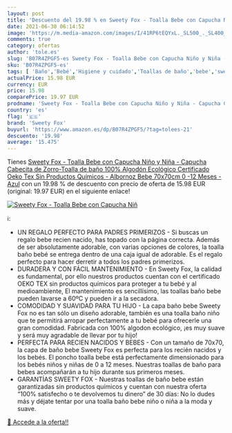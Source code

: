 ```yaml
---
layout: post
title: 'Descuento del 19.98 % en Sweety Fox - Toalla Bebe con Capucha Niñ'
date: 2021-06-30 06:14:52
image: 'https://m.media-amazon.com/images/I/41RP6tEQYxL._SL500_._SL400_.jpg'
comments: true
category: ofertas
author: 'tole.es'
slug: 'B07R4ZPGF5-es Sweety Fox - Toalla Bebe con Capucha Niño y Niña - Capucha...'
sku: 'B07R4ZPGF5-es'
tags: [ 'Baño','Bebé','Higiene y cuidado','Toallas de baño','bebe','sweety fox', ]
actualPrice: 15.98 EUR
currency: EUR
price: 15.98
comparePrice: 19.97 EUR
prodname: 'Sweety Fox - Toalla Bebe con Capucha Niño y Niña - Capucha Cabecita de Zorro-Toalla de baño 100% Algodón Ecológico  Certificado Oeko Tex  Sin Productos Químicos - Albornoz Bebe 70x70cm  0 -12 Meses - Azul'
country: 'es'
flag: '🇪🇸'
brand: 'Sweety Fox'
buyurl: 'https://www.amazon.es/dp/B07R4ZPGF5/?tag=tolees-21'
descuento: '19.98'
average: '15.475'
---
```


Tienes [Sweety Fox - Toalla Bebe con Capucha Niño y Niña - Capucha Cabecita de Zorro-Toalla de baño 100% Algodón Ecológico  Certificado Oeko Tex  Sin Productos Químicos - Albornoz Bebe 70x70cm  0 -12 Meses - Azul](https://www.amazon.es/dp/B07R4ZPGF5/?tag=tolees-21) con un 19.98 % de descuento con precio de oferta de 15.98 EUR (original: 19.97 EUR) en el siguiente enlace!

[![Sweety Fox - Toalla Bebe con Capucha Niñ](https://m.media-amazon.com/images/I/41RP6tEQYxL._SL500_._SL400_.jpg)](https://www.amazon.es/dp/B07R4ZPGF5/?tag=tolees-21)

ℹ️:

- UN REGALO PERFECTO PARA PADRES PRIMERIZOS - Si buscas un regalo bebe recien nacido, has topado con la página correcta. Además de ser absolutamente adorable, con varias opciones de colores, la toalla baño bebé se entrega dentro de una caja igual de adorable. Es el regalo perfecto para hacer derretir a todos los padres primerizos.
- DURADERA Y CON FÁCIL MANTENIMIENTO - En Sweety Fox, la calidad es fundamental, por ello nuestros productos cuentan con el certificado OEKO TEX sin productos químicos para proteger a tu bebé y al medioambiente, El mantenimiento es sencillísimo, las toallas baño bebe pueden lavarse a 60ºC y pueden ir a la secadora.
- COMODIDAD Y SUAVIDAD PARA TU HIJO - La capa baño bebe Sweety Fox no es tan sólo un diseño adorable, también es una toalla baño niño que te permitirá arropar perfectamente a tu bebé para ofrecerle una gran comodidad. Fabricada con 100% algodon ecológico, ¡es muy suave y será muy agradable de llevar por tu hijo!
- PERFECTA PARA RECIEN NACIDOS Y BEBES - Con un tamaño de 70x70, la capa de baño bebe Sweety Fox es perfecta para los recién nacidos y los bebés. El poncho toalla bebe está perfectamente dimensionado para los bebés niños y niñas de 0 a 12 meses. Nuestras toallas de baño para bebes acompañarán a tu hijo durante sus primeros meses.
- GARANTÍAS SWEETY FOX - Nuestras toallas de baño bebe están garantizadas sin productos químicos y cuentan con nuestra oferta “100% satisfecho o te devolvemos tu dinero” de 30 días: No lo dudes más y déjate tentar por una toalla baño bebe niño o niña a la moda y suave.

[🛒 Accede a la oferta!!](https://www.amazon.es/dp/B07R4ZPGF5/?tag=tolees-21)

